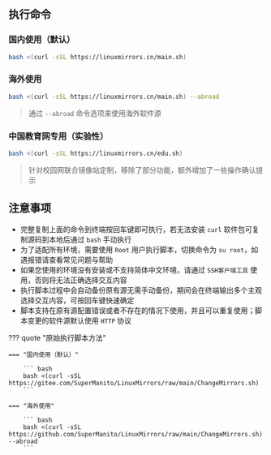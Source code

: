 ## 执行命令

### 国内使用（默认）

``` bash
bash <(curl -sSL https://linuxmirrors.cn/main.sh)
```

### 海外使用

``` bash
bash <(curl -sSL https://linuxmirrors.cn/main.sh) --abroad
```
> 通过 `--abroad` 命令选项来使用海外软件源

### 中国教育网专用（实验性）

``` bash
bash <(curl -sSL https://linuxmirrors.cn/edu.sh)
```
> 针对校园网联合镜像站定制，移除了部分功能，额外增加了一些操作确认提示

## 注意事项

- 完整复制上面的命令到终端按回车键即可执行，若无法安装 `curl` 软件包可复制源码到本地后通过 `bash` 手动执行  
- 为了适配所有环境，需要使用 `Root` 用户执行脚本，切换命令为 `su root`，如遇报错请查看常见问题与帮助  
- 如果您使用的环境没有安装或不支持简体中文环境，请通过 `SSH客户端工具` 使用，否则将无法正确选择交互内容  
- 执行脚本过程中会自动备份原有源无需手动备份，期间会在终端输出多个主观选择交互内容，可按回车键快速确定  
- 脚本支持在原有源配置错误或者不存在的情况下使用，并且可以重复使用；脚本变更的软件源默认使用 `HTTP` 协议

??? quote "原始执行脚本方法"

    === "国内使用（默认）"

        ``` bash
        bash <(curl -sSL https://gitee.com/SuperManito/LinuxMirrors/raw/main/ChangeMirrors.sh)
        ```

    === "海外使用"

        ``` bash
        bash <(curl -sSL https://github.com/SuperManito/LinuxMirrors/raw/main/ChangeMirrors.sh) --abroad
        ```
